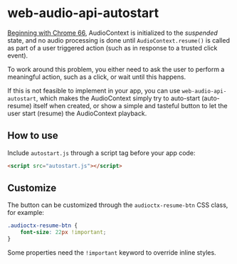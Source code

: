 # web-audio-api-autostart

[Beginning with Chrome 66](https://bugs.chromium.org/p/chromium/issues/detail?id=807017), AudioContext is initialized to the *suspended* state, and no audio processing is done until `AudioContext.resume()` is called as part of a user triggered action (such as in response to a trusted click event).

To work around this problem, you either need to ask the user to perform a meaningful action, such as a click, or wait until this happens.

If this is not feasible to implement in your app, you can use `web-audio-api-autostart`, which makes the AudioContext simply try to auto-start (auto-resume) itself when created, or show a simple and tasteful button to let the user start (resume) the AudioContext playback.

## How to use

Include `autostart.js` through a script tag before your app code:

```html
<script src="autostart.js"></script>
```

## Customize

The button can be customized through the `audioctx-resume-btn` CSS class, for example:

```css
.audioctx-resume-btn {
    font-size: 22px !important;
}
```

Some properties need the `!important` keyword to override inline styles.
